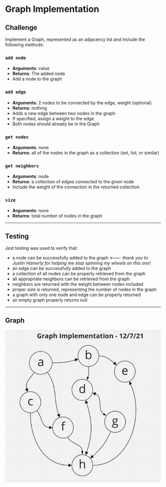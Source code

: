 # Graph Implementation

## **Challenge**

Implement a Graph, represented as an adjacency list and include the following methods:

### `add node`

-   **Arguments**: value
-   **Returns**: The added node
-   Add a node to the graph

### `add edge`

-   **Arguments**: 2 nodes to be connected by the edge, weight (optional)
-   **Returns**: nothing
-   Adds a new edge between two nodes in the graph
-   If specified, assign a weight to the edge
-   Both nodes should already be in the Graph

### `get nodes`

-   **Arguments**: none
-   **Returns**: all of the nodes in the graph as a collection (set, list, or similar)

### `get neighbors`

-   **Arguments**: node
-   **Returns**: a collection of edges connected to the given node
-   Include the weight of the connection in the returned collection

### `size`

-   **Arguments**: none
-   **Returns**: total number of nodes in the graph

---

## **Testing**

Jest testing was used to verify that:

-   a node can be successfully added to the graph <--- _thank you to Justin Hamerly for helping me stop spinning my wheels on this one!_
-   an edge can be successfully added to the graph
-   a collection of all nodes can be properly retrieved from the graph
-   all appropriate neighbors can be retrieved from the graph
-   neighbors are returned with the weight between nodes included
-   proper size is returned, representing the number of nodes in the graph
-   a graph with only one node and edge can be properly returned
-   an empty graph properly returns null

---

## Graph

![Graph](graph.PNG)
